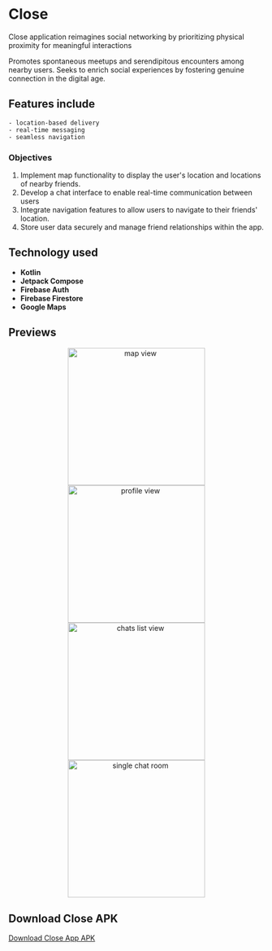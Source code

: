 # Close

Close application reimagines social networking by prioritizing physical proximity for meaningful interactions

Promotes spontaneous meetups and serendipitous encounters among nearby users.
Seeks to enrich social experiences by fostering genuine connection in the digital age.

## Features include

    - location-based delivery
    - real-time messaging
    - seamless navigation

### Objectives

1. Implement map functionality to display the user's location and locations of nearby friends.
2. Develop a chat interface to enable real-time communication between users
3. Integrate navigation features to allow users to navigate to their friends' location.
4. Store user data securely and manage friend relationships within the app.

## Technology used

- **Kotlin**
- **Jetpack Compose**
- **Firebase Auth**
- **Firebase Firestore**
- **Google Maps**

## Previews

<div align="center">
    <img src="docs/previews/mapview.png" alt="map view" width="270">
    <img src="docs/previews/profileView.png" alt="profile view" width="270">
    <img src="docs/previews/ChatsListView.png" alt="chats list view" width="270">
    <img src="docs/previews/singleRoomView.png" alt="single chat room" width="270">
</div>

## Download Close APK

<a href="docs/previews/app-debug.apk" download="Close App APK">
<p> Download Close App APK</p>
</a>


